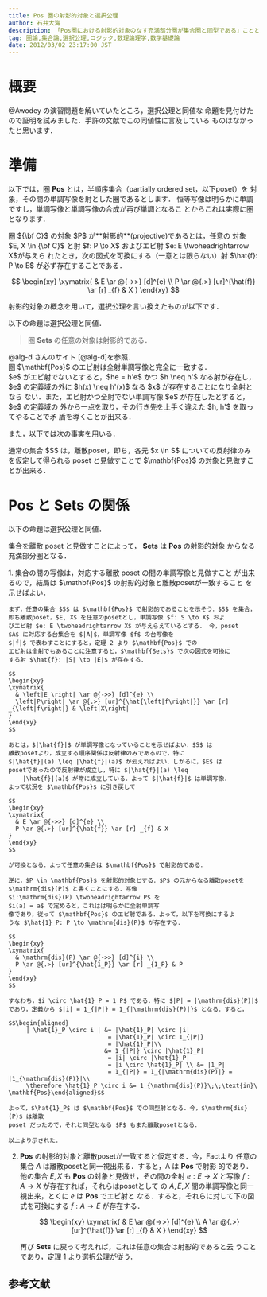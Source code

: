 ```yaml
---
title: Pos 圏の射影的対象と選択公理
author: 石井大海
description: 「Pos圏における射影的対象のなす充満部分圏が集合圏と同型である」ことと選択公理の同値性の証明。
tag: 圏論,集合論,選択公理,ロジック,数理論理学,数学基礎論
date: 2012/03/02 23:17:00 JST
---
```


概要
====

@Awodey の演習問題を解いていたところ，選択公理と同値な
命題を見付けたので証明を試みました．手許の文献でこの同値性に言及している
ものはなかったと思います．

準備
====

以下では，圏 $\mathbf{Pos}$ とは，半順序集合（partially ordered
set，以下poset）を 対象，その間の単調写像を射とした圏であるとします．
恒等写像は明らかに単調ですし，単調写像と単調写像の合成が再び単調となるこ
とからこれは実際に圏となります．

<div class="definition">
圏 ${\bf C}$ の対象 $P$ が**射影的**(projective)であるとは，任意の
対象 $E, X \in {\bf C}$ と射 $f: P \to X$ およびエピ射 $e: E \twoheadrightarrow X$が与えら
れたとき，次の図式を可換にする（一意とは限らない）射 $\hat{f}: P \to E$
が必ず存在することである．

$$
\begin{xy}
\xymatrix{
  & E \ar @{->>} [d]^{e} \\
  P \ar @{.>} [ur]^{\hat{f}} \ar [r] _{f} & X
}
\end{xy}
$$
</div>

射影的対象の概念を用いて，選択公理を言い換えたものが以下です．

<div class="theorem">
以下の命題は選択公理と同値．

> 圏 $\mathbf{Sets}$ の任意の対象は射影的である．
</div>

<div class="proof">
@alg-d さんのサイト [@alg-d]を参照．
</div>

<div class="theorem">
圏 $\mathbf{Pos}$ のエピ射は全射単調写像と完全に一致する．
</div>

<div class="proof">
$e$ がエピ射でないとすると，$he = h'e$ かつ
$h \neq h'$ なる射が存在し，
$e$ の定義域の外に $h(x) \neq h'(x)$ なる $x$ が存在することになり全射となら
ない．また，エピ射かつ全射でない単調写像 $e$ が存在したとすると，$e$ 
の定義域の 外から一点を取り，その行き先を上手く違えた $h, h'$
を取ってやることで矛 盾を導くことが出来る．
</div>

また，以下では次の事実を用いる．

<div class="fact">
通常の集合 $S$ は，離散poset，即ち，各元 $x \in S$ についての反射律のみ
を仮定して得られる poset と見做すことで $\mathbf{Pos}$
の対象と見做すことが出来る．
</div>

$\mathbf{Pos}$ と $\mathbf{Sets}$ の関係
=====================================

<div class="theorem">
以下の命題は選択公理と同値．

集合を離散 poset と見做すことによって， $\mathbf{Sets}$ は $\mathbf{Pos}$ の射影的対象 からなる充満部分圏となる．
</div>

<div class="proof">
1.  集合の間の写像は，対応する離散 poset の間の単調写像と見做すこと
    が出来るので，結局は $\mathbf{Pos}$ の射影的対象と離散posetが一致すること
    を示せばよい．

    まず，任意の集合 $S$ は $\mathbf{Pos}$ で射影的であることを示そう．$S$ を集合，
    即ち離散poset，$E, X$ を任意のposetとし，単調写像 $f: S \to X$ およ
    びエピ射 $e: E \twoheadrightarrow X$ が与えらえているとする． 今，poset
    $A$ に対応する台集合を $|A|$，単調写像 $f$ の台写像を
    $|f|$ で表わすことにすると，定理 2 より $\mathbf{Pos}$ での
    エピ射は全射でもあることに注意すると，$\mathbf{Sets}$ で次の図式を可換に
    する射 $\hat{f}: |S| \to |E|$ が存在する．

	$$
    \begin{xy}
	\xymatrix{
	  & \left|E \right| \ar @{->>} [d]^{e} \\
	  \left|P\right| \ar @{.>} [ur]^{\hat{\left|f\right|}} \ar [r] _{\left|f\right|} & \left|X\right|
	}
	\end{xy}
	$$

    あとは，$|\hat{f}|$ が単調写像となっていることを示せばよい．$S$ は
    離散posetより，成立する順序関係は反射律のみであるので，特に
    $|\hat{f}|(a) \leq |\hat{f}|(a)$ が云えればよい．しかるに，$E$ は
    posetであったので反射律が成立し，特に $|\hat{f}|(a) \leq
        |\hat{f}|(a)$ が常に成立している．よって $|\hat{f}|$ は単調写像．
    よって状況を $\mathbf{Pos}$ に引き戻して

	$$
    \begin{xy}
	\xymatrix{
	  & E \ar @{->>} [d]^{e} \\
	  P \ar @{.>} [ur]^{\hat{f}} \ar [r] _{f} & X
	}
	\end{xy}
	$$

    が可換となる．よって任意の集合は $\mathbf{Pos}$ で射影的である．

    逆に，$P \in \mathbf{Pos}$ を射影的対象とする．$P$ の元からなる離散posetを
    $\mathrm{dis}(P)$ と書くことにする．写像
    $i:\mathrm{dis}(P) \twoheadrightarrow P$ を
    $i(a) = a$ で定めると，これはは明らかに全射単調写
    像であり，従って $\mathbf{Pos}$ のエピ射である．よって，以下を可換にするよ
    うな $\hat{1}_P: P \to \mathrm{dis}(P)$ が存在する．

	$$
    \begin{xy}
	\xymatrix{
	  & \mathrm{dis}(P) \ar @{->>} [d]^{i} \\
	  P \ar @{.>} [ur]^{\hat{1_P}} \ar [r] _{1_P} & P
	}
	\end{xy}
	$$

    すなわち，$i \circ \hat{1}_P = 1_P$ である．特に $|P| = |\mathrm{dis}(P)|$ 
    であり，定義から $|i| = 1_{|P|} = 1_{|\mathrm{dis}(P)|}$ となる．すると，

    $$\begin{aligned}
         | \hat{1}_P \circ i | &= |\hat{1}_P| \circ |i|
                                = |\hat{1}_P| \circ 1_{|P|}
                                = |\hat{1}_P|\\
                               &= 1_{|P|} \circ |\hat{1}_P|
                                = |i| \circ |\hat{1}_P|
                                = |i \circ \hat{1}_P| \\ &= |1_P|
                                = 1_{|P|} = 1_{|\mathrm{dis}(P)|} = |1_{\mathrm{dis}(P)}|\\
         \therefore \hat{1}_P \circ i &= 1_{\mathrm{dis}(P)}\;\;\text{in}\ \mathbf{Pos}\end{aligned}$$

    よって，$\hat{1}_P$ は $\mathbf{Pos}$ での同型射となる．今，$\mathrm{dis}(P)$ は離散
    poset だったので，それと同型となる $P$ もまた離散posetとなる．

    以上より示された．

2.  $\mathbf{Pos}$ の射影的対象と離散posetが一致すると仮定する．今，Factより
    任意の集合 $A$ は離散posetと同一視出来る．すると，A
    は $\mathbf{Pos}$ で射影
    的であり．他の集合 $E, X$ も $\mathbf{Pos}$ の対象と見做せ，その間の全射
    $e: E \to X$ と写像 $f: A \to X$ が存在すれば，それらはposetとして
    の $A, E, X$ 間の単調写像と同一視出来，とくに $e$ は $\mathbf{Pos}$ でエピ射と
    なる．すると，それらに対して下の図式を可換にする $\hat{f}:A\to E$
    が存在する．

	$$
    \begin{xy}
	\xymatrix{
	  & E \ar @{->>} [d]^{e} \\
	  A \ar @{.>} [ur]^{\hat{f}} \ar [r] _{f} & X
	}
	\end{xy}
	$$

    再び $\mathbf{Sets}$ に戻って考えれば，これは任意の集合は射影的であると云
    うことであり，定理 1 より選択公理が従う．
</div>

参考文献
-------
